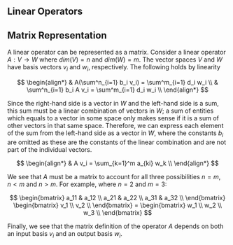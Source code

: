 ## Linear Operators

## Matrix Representation
A linear operator can be represented as a matrix. Consider a linear operator $A: V \rightarrow W$ where $dim(V) = n$ and $dim(W) = m$. The vector spaces $V$ and $W$ have basis vectors $v_i$ and $w_i$, respectively. The following holds by linearity

$$
    \begin{align*}
        & A(\sum^n_{i=1} b_i v_i) = \sum^m_{i=1} d_i w_i \\
        & \sum^n_{i=1} b_i A v_i = \sum^m_{i=1} d_i w_i \\
    \end{align*}
$$

Since the right-hand side is a vector in $W$ and the left-hand side is a sum, this sum must be a linear combination of vectors in $W$; a sum of entities which equals to a vector in some space only makes sense if it is a sum of other vectors in that same space. Therefore, we can express each element of the sum from the left-hand side as a vector in $W$, where the constants $b_i$ are omitted as these are the constants of the linear combination and are not part of the individual vectors.

$$
    \begin{align*}
        & A v_i = \sum_{k=1}^m a_{ki} w_k \\
    \end{align*}
$$

We see that $A$ must be a matrix to account for all three possibilities $n = m$, $n < m$ and $n > m$. For example, where $n = 2$ and $m = 3$:

$$
    \begin{bmatrix} a_11 & a_12 \\ a_21 & a_22 \\ a_31 & a_32 \\ \end{bmatrix}
    \begin{bmatrix} v_1 \\ v_2 \\ \end{bmatrix} =
    \begin{bmatrix} w_1 \\ w_2 \\ w_3 \\ \end{bmatrix}
$$

Finally, we see that the matrix definition of the operator $A$ depends on both an input basis $v_i$ and an output basis $w_i$.

